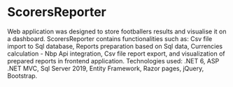 # ScorersReporter
Web application was designed to store footballers results and visualise it on a dashboard. ScorersReporter contains functionalities such as: Csv file import to Sql database, Reports preparation based on Sql data, Currencies calculation - Nbp Api integration, Csv file report export, and visualization of prepared reports in frontend application. Technologies used: .NET 6, ASP .NET MVC, Sql Server 2019, Entity Framework, Razor pages, jQuery, Bootstrap.
